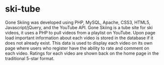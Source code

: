 ski-tube
========
Gone Skiing was developed using PHP, MySQL, Apache, CSS3, HTML5, Javascript/jQuery, and the YouTube API.
Gone Skiing is a tube site for ski videos, it uses a PHP to pull videos from a playlist on YouTube.
Upon page load important information about each video is stored in the database if it does not already exist.
This data is used to display each video on its own page where users who register have the ability to rate and 
comment on each video.
Ratings for each video are shown back on the home page in the traditional 5-star format.

